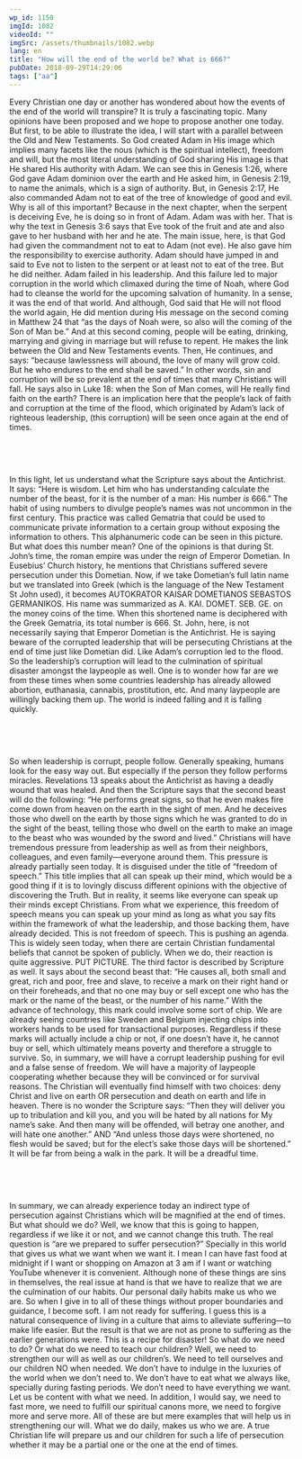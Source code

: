 ```yaml
---
wp_id: 1150
imgId: 1082
videoId: ""
imgSrc: /assets/thumbnails/1082.webp
lang: en
title: "How will the end of the world be? What is 666?"
pubDate: 2018-09-29T14:29:06
tags: ["aa"]
---
```


<p>Every Christian one day or another has wondered about how the events of the end of the world will transpire? It is truly a fascinating topic. Many opinions have been proposed and we hope to propose another one today.  But first, to be able to illustrate the idea, I will start with a parallel between the Old and New Testaments. So God created Adam in His image which implies many facets like the nous (which is the spiritual intellect), freedom and will, but the most literal understanding of God sharing His image is that He shared His authority with Adam. We can see this in Genesis 1:26, where God gave Adam dominion over the earth and He asked him, in Genesis 2:19, to name the animals, which is a sign of authority. But, in Genesis 2:17, He also commanded Adam not to eat of the tree of knowledge of good and evil. Why is all of this important? Because in the next chapter, when the serpent is deceiving Eve, he is doing so in front of Adam. Adam was with her. That is why the text in Genesis 3:6 says that Eve took of the fruit and ate and also gave to her husband with her and he ate. The main issue, here, is that God had given the commandment not to eat to Adam (not eve). He also gave him the responsibility to exercise authority. Adam should have jumped in and said to Eve not to listen to the serpent or at least not to eat of the tree. But he did neither. Adam failed in his leadership. And this failure led to major corruption in the world which climaxed during the time of Noah, where God had to cleanse the world for the upcoming salvation of humanity. In a sense, it was the end of that world. And although, God said that He will not flood the world again, He did mention during His message on the second coming in Matthew 24 that “as the days of Noah were, so also will the coming of the Son of Man be.” And at this second coming, people will be eating, drinking, marrying and giving in marriage but will refuse to repent. He makes the link between the Old and New Testaments events. Then, He continues, and says: “because lawlessness will abound, the love of many will grow cold. But he who endures to the end shall be saved.” In other words, sin and corruption will be so prevalent at the end of times that many Christians will fall. He says also in Luke 18: when the Son of Man comes, will He really find faith on the earth? There is an implication here that the people’s lack of faith and corruption at the time of the flood, which originated by Adam’s lack of righteous leadership, (this corruption) will be seen once again at the end of times. <span data-ccp-props="{&quot;201341983&quot;:0,&quot;335559739&quot;:200,&quot;335559740&quot;:276}"> </span></p>
<p><span data-ccp-props="{&quot;201341983&quot;:0,&quot;335559739&quot;:200,&quot;335559740&quot;:276}"> </span></p>
<p><span data-ccp-props="{&quot;201341983&quot;:0,&quot;335559739&quot;:200,&quot;335559740&quot;:276}"> </span></p>
<p>In this light, let us understand what the Scripture says about the Antichrist. It says: “Here is wisdom. Let him who has understanding calculate the number of the beast, for it is the number of a man: His number <i>is</i> 666.” The habit of using numbers to divulge people’s names was not uncommon in the first century. This practice was called Gematria that could be used to communicate private information to a certain group without exposing the information to others. This alphanumeric code can be seen in this picture. But what does this number mean? One of the opinions is that during St. John’s time, the roman empire was under the reign of Emperor Dometian. In Eusebius’ Church history, he mentions that Christians suffered severe persecution under this Dometian. Now, if we take Dometian’s full latin name but we translated into Greek (which is the language of the New Testament St John used), it becomes AUTOKRATOR KAISAR DOMETIANOS SEBASTOS GERMANIKOS. His name was summarized as A. KAI. DOMET. SEB. GE. on the money coins of the time. When this shortened name is deciphered with the Greek Gematria, its total number is 666. St. John, here, is not necessarily saying that Emperor Dometian is the Antichrist. He is saying beware of the corrupted leadership that will be persecuting Christians at the end of time just like Dometian did. Like Adam’s corruption led to the flood. So the leadership’s corruption will lead to the culmination of spiritual disaster amongst the laypeople as well. One is to wonder how far are we from these times when some countries leadership has already allowed abortion, euthanasia, cannabis, prostitution, etc. And many laypeople are willingly backing them up. The world is indeed falling and it is falling quickly.<span data-ccp-props="{&quot;201341983&quot;:0,&quot;335559739&quot;:200,&quot;335559740&quot;:276}"> </span></p>
<p><span data-ccp-props="{&quot;201341983&quot;:0,&quot;335559739&quot;:200,&quot;335559740&quot;:276}"> </span></p>
<p><span data-ccp-props="{&quot;201341983&quot;:0,&quot;335559739&quot;:200,&quot;335559740&quot;:276}"> </span></p>
<p>So when leadership is corrupt, people follow. Generally speaking, humans look for the easy way out. But especially if the person they follow performs miracles. Revelations 13 speaks about the Antichrist as having a deadly wound that was healed. And then the Scripture says that the second beast will do the following: “He performs great signs, so that he even makes fire come down from heaven on the earth in the sight of men. And he deceives those who dwell on the earth by those signs which he was granted to do in the sight of the beast, telling those who dwell on the earth to make an image to the beast who was wounded by the sword and lived.” Christians will have tremendous pressure from leadership as well as from their neighbors, colleagues, and even family—everyone around them. This pressure is already partially seen today. It is disguised under the title of “freedom of speech.” This title implies that all can speak up their mind, which would be a good thing if it is to lovingly discuss different opinions with the objective of discovering the Truth. But in reality, it seems like everyone can speak up their minds except Christians. From what we experience, this freedom of speech means you can speak up your mind as long as what you say fits within the framework of what the leadership, and those backing them, have already decided. This is not freedom of speech. This is pushing an agenda. This is widely seen today, when there are certain Christian fundamental beliefs that cannot be spoken of publicly. When we do, their reaction is quite aggressive. PUT PICTURE. The third factor is described by Scripture as well. It says about the second beast that: “He causes all, both small and great, rich and poor, free and slave, to receive a mark on their right hand or on their foreheads, and that no one may buy or sell except one who has the mark or the name of the beast, or the number of his name.” With the advance of technology, this mark could involve some sort of chip. We are already seeing countries like Sweden and Belgium injecting chips into workers hands to be used for transactional purposes. Regardless if these marks will actually include a chip or not, if one doesn’t have it, he cannot buy or sell, which ultimately means poverty and therefore a struggle to survive. So, in summary, we will have a corrupt leadership pushing for evil and a false sense of freedom. We will have a majority of laypeople cooperating whether because they will be convinced or for survival reasons. The Christian will eventually find himself with two choices: deny Christ and live on earth OR persecution and death on earth and life in heaven. There is no wonder the Scripture says: “Then they will deliver you up to tribulation and kill you, and you will be hated by all nations for My name&#8217;s sake. And then many will be offended, will betray one another, and will hate one another.” AND “And unless those days were shortened, no flesh would be saved; but for the elect&#8217;s sake those days will be shortened.” It will be far from being a walk in the park. It will be a dreadful time. <span data-ccp-props="{&quot;201341983&quot;:0,&quot;335559739&quot;:200,&quot;335559740&quot;:276}"> </span></p>
<p><span data-ccp-props="{&quot;201341983&quot;:0,&quot;335559739&quot;:200,&quot;335559740&quot;:276}"> </span></p>
<p><span data-ccp-props="{&quot;201341983&quot;:0,&quot;335559739&quot;:200,&quot;335559740&quot;:276}"> </span></p>
<p>In summary, we can already experience today an indirect type of persecution against Christians which will be magnified at the end of times. But what should we do? Well, we know that this is going to happen, regardless if we like it or not, and we cannot change this truth. The real question is “are we prepared to suffer persecution?” Specially in this world that gives us what we want when we want it. I mean I can have fast food at midnight if I want or shopping on Amazon at 3 am if I want or watching YouTube whenever it is convenient. Although none of these things are sins in themselves, the real issue at hand is that we have to realize that we are the culmination of our habits. Our personal daily habits make us who we are. So when I give in to all of these things without proper boundaries and guidance, I become soft. I am not ready for suffering. I guess this is a natural consequence of living in a culture that aims to alleviate suffering—to make life easier. But the result is that we are not as prone to suffering as the earlier generations were. This is a recipe for disaster! So what do we need to do? Or what do we need to teach our children? Well, we need to strengthen our will as well as our children’s. We need to tell ourselves and our children NO when needed. We don’t have to indulge in the luxuries of the world when we don’t need to. We don’t have to eat what we always like, specially during fasting periods. We don’t need to have everything we want. Let us be content with what we need. In addition, I would say, we need to fast more, we need to fulfill our spiritual canons more, we need to forgive more and serve more. All of these are but mere examples that will help us in strengthening our will. What we do daily, makes us who we are. A true Christian life will prepare us and our children for such a life of persecution whether it may be a partial one or the one at the end of times.<span data-ccp-props="{&quot;201341983&quot;:0,&quot;335559739&quot;:200,&quot;335559740&quot;:276}"> </span></p>
<p><span data-ccp-props="{&quot;201341983&quot;:0,&quot;335559739&quot;:200,&quot;335559740&quot;:276}"> </span></p>

